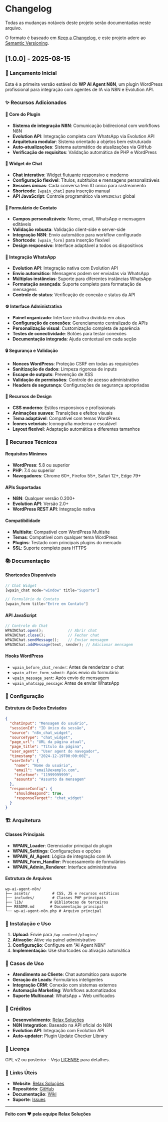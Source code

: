 # Changelog

Todas as mudanças notáveis deste projeto serão documentadas neste arquivo.

O formato é baseado em [Keep a Changelog](https://keepachangelog.com/pt-BR/1.0.0/),
e este projeto adere ao [Semantic Versioning](https://semver.org/lang/pt-BR/).

## [1.0.0] - 2025-08-15

### 🎉 Lançamento Inicial

Esta é a primeira versão estável do **WP AI Agent N8N**, um plugin WordPress profissional para integração com agentes de IA via N8N e Evolution API.

### ✨ Recursos Adicionados

#### 🤖 Core do Plugin
- **Sistema de integração N8N**: Comunicação bidirecional com workflows N8N
- **Evolution API**: Integração completa com WhatsApp via Evolution API
- **Arquitetura modular**: Sistema orientado a objetos bem estruturado
- **Auto-atualizações**: Sistema automático de atualizações via GitHub
- **Verificação de requisitos**: Validação automática de PHP e WordPress

#### 💬 Widget de Chat
- **Chat interativo**: Widget flutuante responsivo e moderno
- **Configuração flexível**: Títulos, subtítulos e mensagens personalizáveis
- **Sessões únicas**: Cada conversa tem ID único para rastreamento
- **Shortcode**: `[wpain_chat]` para inserção manual
- **API JavaScript**: Controle programático via `WPAINChat` global

#### 📝 Formulário de Contato
- **Campos personalizáveis**: Nome, email, WhatsApp e mensagem editáveis
- **Validação robusta**: Validação client-side e server-side
- **Integração N8N**: Envio automático para workflow configurado
- **Shortcode**: `[wpain_form]` para inserção flexível
- **Design responsivo**: Interface adaptável a todos os dispositivos

#### 📱 Integração WhatsApp
- **Evolution API**: Integração nativa com Evolution API
- **Envio automático**: Mensagens podem ser enviadas via WhatsApp
- **Múltiplas instâncias**: Suporte para diferentes instâncias WhatsApp
- **Formatação avançada**: Suporte completo para formatação de mensagens
- **Controle de status**: Verificação de conexão e status da API

#### ⚙️ Interface Administrativa
- **Painel organizado**: Interface intuitiva dividida em abas
- **Configuração de conexões**: Gerenciamento centralizado de APIs
- **Personalização visual**: Customização completa de aparência
- **Testes de conectividade**: Botões para testar conexões
- **Documentação integrada**: Ajuda contextual em cada seção

#### 🔒 Segurança e Validação
- **Nonces WordPress**: Proteção CSRF em todas as requisições
- **Sanitização de dados**: Limpeza rigorosa de inputs
- **Escape de outputs**: Prevenção de XSS
- **Validação de permissões**: Controle de acesso administrativo
- **Headers de segurança**: Configurações de segurança apropriadas

#### 🎨 Recursos de Design
- **CSS moderno**: Estilos responsivos e profissionais
- **Animações suaves**: Transições e efeitos visuais
- **Tema adaptável**: Compatível com temas WordPress
- **Ícones vetoriais**: Iconografia moderna e escalável
- **Layout flexível**: Adaptação automática a diferentes tamanhos

### 🔧 Recursos Técnicos

#### Requisitos Mínimos
- **WordPress**: 5.8 ou superior
- **PHP**: 7.4 ou superior
- **Navegadores**: Chrome 60+, Firefox 55+, Safari 12+, Edge 79+

#### APIs Suportadas
- **N8N**: Qualquer versão 0.200+
- **Evolution API**: Versão 2.0+
- **WordPress REST API**: Integração nativa

#### Compatibilidade
- **Multisite**: Compatível com WordPress Multisite
- **Temas**: Compatível com qualquer tema WordPress
- **Plugins**: Testado com principais plugins do mercado
- **SSL**: Suporte completo para HTTPS

### 📚 Documentação

#### Shortcodes Disponíveis
```php
// Chat Widget
[wpain_chat mode="window" title="Suporte"]

// Formulário de Contato  
[wpain_form title="Entre em Contato"]
```

#### API JavaScript
```javascript
// Controle do Chat
WPAINChat.open();           // Abrir chat
WPAINChat.close();          // Fechar chat
WPAINChat.sendMessage();    // Enviar mensagem
WPAINChat.addMessage(text, sender); // Adicionar mensagem
```

#### Hooks WordPress
- `wpain_before_chat_render`: Antes de renderizar o chat
- `wpain_after_form_submit`: Após envio do formulário
- `wpain_message_sent`: Após envio de mensagem
- `wpain_whatsapp_message`: Antes de enviar WhatsApp

### 🔧 Configuração

#### Estrutura de Dados Enviados
```json
{
  "chatInput": "Mensagem do usuário",
  "sessionId": "ID único da sessão",
  "source": "n8n_chat_widget",
  "sourceType": "chat_widget",
  "page_url": "URL da página atual",
  "page_title": "Título da página",
  "user_agent": "User agent do navegador",
  "timestamp": "2024-12-19T00:00:00Z",
  "userInfo": {
    "nome": "Nome do usuário",
    "email": "email@exemplo.com",
    "telefone": "11999999999",
    "assunto": "Assunto da mensagem"
  },
  "responseConfig": {
    "shouldRespond": true,
    "responseTarget": "chat_widget"
  }
}
```

### 🏗️ Arquitetura

#### Classes Principais
- **WPAIN_Loader**: Gerenciador principal do plugin
- **WPAIN_Settings**: Configurações e opções
- **WPAIN_AI_Agent**: Lógica de integração com IA
- **WPAIN_Form_Handler**: Processamento de formulários
- **WPAIN_Admin_Renderer**: Interface administrativa

#### Estrutura de Arquivos
```
wp-ai-agent-n8n/
├── assets/          # CSS, JS e recursos estáticos
├── includes/        # Classes PHP principais
├── lib/            # Bibliotecas de terceiros
├── README.md       # Documentação principal
└── wp-ai-agent-n8n.php # Arquivo principal
```

### 🚀 Instalação e Uso

1. **Upload**: Envie para `/wp-content/plugins/`
2. **Ativação**: Ative via painel administrativo
3. **Configuração**: Configure em "AI Agent N8N"
4. **Implementação**: Use shortcodes ou ativação automática

### 🎯 Casos de Uso

- **Atendimento ao Cliente**: Chat automático para suporte
- **Geração de Leads**: Formulários inteligentes
- **Integração CRM**: Conexão com sistemas externos
- **Automação Marketing**: Workflows automatizados
- **Suporte Multicanal**: WhatsApp + Web unificados

### 🤝 Créditos

- **Desenvolvimento**: [Relax Soluções](https://relaxsolucoes.online)
- **N8N Integration**: Baseado na API oficial do N8N
- **Evolution API**: Integração com Evolution API
- **Auto-updater**: Plugin Update Checker Library

### 📄 Licença

GPL v2 ou posterior - Veja [LICENSE](LICENSE) para detalhes.

### 🔗 Links Úteis

- **Website**: [Relax Soluções](https://relaxsolucoes.online)
- **Repositório**: [GitHub](https://github.com/RelaxSolucoes/wp-ai-agent-n8n)
- **Documentação**: [Wiki](https://github.com/RelaxSolucoes/wp-ai-agent-n8n/wiki)
- **Suporte**: [Issues](https://github.com/RelaxSolucoes/wp-ai-agent-n8n/issues)

---

**Feito com ❤️ pela equipe Relax Soluções**
